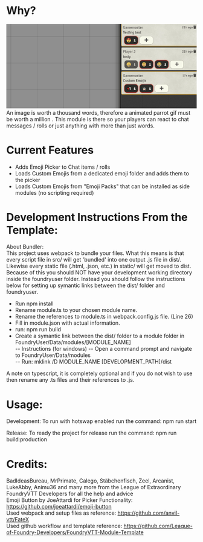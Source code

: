 # Why?
![Animated Parrot](.github/anim_parrot.gif)
An image is worth a thousand words, therefore a animated parrot gif must be worth a million . This module is there so your players can react to chat messages / rolls or just anything with more than just words.

# Current Features
 - Adds Emoji Picker to Chat items / rolls
 - Loads Custom Emojis from a dedicated emoji folder and adds them to the picker
 - Loads Custom Emojis from "Emoji Packs" that can be installed as side modules (no scripting required)

# Development Instructions From the Template:
About Bundler:  
This project uses webpack to bundle your files. What this means is that every script file in src/ will get 'bundled' into one output .js file in dist/.
Likewise every static file (.html, .json, etc.) in static/ will get moved to dist.  
Because of this you should NOT have your development working directory inside the foundryuser folder. Instead you should follow the instructions below
for setting up symantic links between the dist/ folder and foundryuser.


- Run npm install
- Rename module.ts to your chosen module name.
- Rename the references to module.ts in webpack.config.js file. (Line 26)
- Fill in module.json with actual information.
- run: npm run build  
- Create a symantic link between the dist/ folder to a module folder in FoundryUser/Data/modules/[MODULE_NAME]  
--	Instructions (for windows) 
--	Open a command prompt and navigate to FoundryUser/Data/modules   
--	Run: mklink /D MODULE_NAME [DEVELOPMENT_PATH]/dist  

A note on typescript, it is completely optional and if you do not wish to use then rename any .ts files and their references to .js.

# Usage:
Development: 
To run with hotswap enabled run the command: npm run start

Release:
To ready the project for release run the command: npm run build:production

# Credits:
BadIdeasBureau, MrPrimate, Calego, Stäbchenfisch, Zeel, Arcanist, LukeAbby, Animu36 and many more from the League of Extraordinary FoundryVTT Developers for all the help and advice   
Emoji Button by JoeAttardi for Picker Functionality: https://github.com/joeattardi/emoji-button     
Used webpack and setup files as reference: https://github.com/anvil-vtt/FateX   
Used github workflow and template reference: https://github.com/League-of-Foundry-Developers/FoundryVTT-Module-Template   
